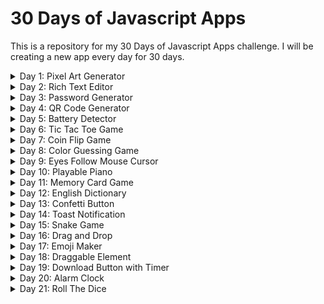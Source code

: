 # 30 Days of Javascript Apps

This is a repository for my 30 Days of Javascript Apps challenge. I will be creating a new app every day for 30 days.

<details>
  <summary>Day 1: Pixel Art Generator</summary>

<br>

Pixel Art Generator - [Demo](https://codepen.io/ahmetenesdur/full/xxaGyPa)

![Pixel Art Generator](https://i.imgur.com/2Rxtman.png)

</details>

<details>
  <summary>Day 2: Rich Text Editor</summary>

<br>

Rich Text Editor - [Demo](https://codepen.io/ahmetenesdur/full/dyqYppR)

![Rich Text Editor](https://i.imgur.com/TzUNNby.png)

</details>

<details>
  <summary>Day 3: Password Generator</summary>

<br>

Password Generator - [Demo](https://codepen.io/ahmetenesdur/full/XWPmovp)

![Password Generator](https://i.imgur.com/It9VZRx.png)

</details>

<details>
  <summary>Day 4: QR Code Generator</summary>

<br>

QR Code Generator - [Demo](https://codepen.io/ahmetenesdur/full/dyqGNyL)

![QR Code Generator](https://i.imgur.com/fwKfTQD.png)

</details>

<details>
  <summary>Day 5: Battery Detector</summary>

<br>

Battery Detector - [Demo](https://codepen.io/ahmetenesdur/full/GRXZgZW)

![Battery Detector](https://i.imgur.com/IrK4Ll4.png)

</details>

<details>
  <summary>Day 6: Tic Tac Toe Game</summary>

<br>

Tic Tac Toe Game - [Demo](https://codepen.io/ahmetenesdur/full/jOvqjLy)

![Tic Tac Toe Game](https://i.imgur.com/XPyqVz0.png)

</details>

<details>
  <summary>Day 7: Coin Flip Game</summary>

<br>

Coin Flip Game - [Demo](https://codepen.io/ahmetenesdur/full/VwGjyye)

![Coin Flip Game](https://i.imgur.com/uTB2R3Y.png)

</details>

<details>
  <summary>Day 8: Color Guessing Game</summary>

<br>

Color Guessing Game - [Demo](https://codepen.io/ahmetenesdur/full/WNgGQzr)

![Color Guessing Game](https://i.imgur.com/Se7h2pV.png)

</details>

<details>
  <summary>Day 9: Eyes Follow Mouse Cursor</summary>

<br>

Eyes Follow Mouse Cursor - [Demo](https://codepen.io/ahmetenesdur/full/xxaEmOy)

![Eyes Follow Mouse Cursor](https://i.imgur.com/GKEtJOh.gif)

</details>

<details>
  <summary>Day 10: Playable Piano</summary>

<br>

Playable Piano - [Demo](https://codepen.io/ahmetenesdur/full/NWLbrVG)

![Playable Piano](https://i.imgur.com/cRbJk0A.gif)

</details>

<details>
  <summary>Day 11: Memory Card Game</summary>

<br>

Memory Card Game - [Demo](https://codepen.io/ahmetenesdur/full/qBMqLwG)

![Memory Card Game](https://i.imgur.com/CbwXiYf.gif)

</details>

<details>
  <summary>Day 12: English Dictionary</summary>

<br>

English Dictionary - [Demo](https://codepen.io/ahmetenesdur/full/QWVdrmK)

![English Dictionary](https://i.imgur.com/8eSHKTY.gif)

</details>

<details>
  <summary>Day 13: Confetti Button</summary>

<br>

Confetti Button - [Demo](https://codepen.io/ahmetenesdur/full/QWVpgJP)

![Confetti Button](https://i.imgur.com/5HMhkKd.gif)

</details>

<details>
  <summary>Day 14: Toast Notification</summary>

<br>

Toast Notification - [Demo](https://codepen.io/ahmetenesdur/full/qBMmELY)

![Toast Notification](https://i.imgur.com/r0e732B.gif)

</details>

<details>
  <summary>Day 15: Snake Game</summary>

<br>

Snake Game - [Demo](https://codepen.io/ahmetenesdur/full/KKxmxdj)

![Snake Game](https://i.imgur.com/bRrp1DZ.gif)

</details>

<details>
  <summary>Day 16: Drag and Drop</summary>

<br>

Drag and Drop - [Demo](https://codepen.io/ahmetenesdur/full/OJogbgJ)

![Drag and Drop](https://i.imgur.com/Mdyuv9k.gif)

</details>

<details>
  <summary>Day 17: Emoji Maker</summary>

<br>

Emoji Maker - [Demo](https://codepen.io/ahmetenesdur/full/OJogBYM)

![Emoji Maker](https://i.imgur.com/GgFOI0Q.gif)

</details>

<details>
  <summary>Day 18: Draggable Element</summary>

<br>

Draggable Element - [Demo](https://codepen.io/ahmetenesdur/full/poOrwXO)

![Draggable Element](https://i.imgur.com/i4TIozW.gif)
![Draggable Element Mobile](https://i.imgur.com/CHH45aE.gif)

</details>

<details>
  <summary>Day 19: Download Button with Timer</summary>

<br>

Download Button with Timer - [Demo](https://codepen.io/ahmetenesdur/full/VwGMPaR)

![Download Button with Timer](https://i.imgur.com/w3NNvkb.gif)

</details>

<details>
  <summary>Day 20: Alarm Clock</summary>

<br>

Alarm Clock - [Demo](https://codepen.io/ahmetenesdur/full/ZEMXwdL)

![Alarm Clock](https://i.imgur.com/52BtvUg.gif)

</details>

<details>
  <summary>Day 21: Roll The Dice</summary>

<br>

Roll The Dice - [Demo](https://codepen.io/ahmetenesdur/full/NWLwBmb)

![Roll The Dice](https://i.imgur.com/TJX4B0o.gif)

</details>
